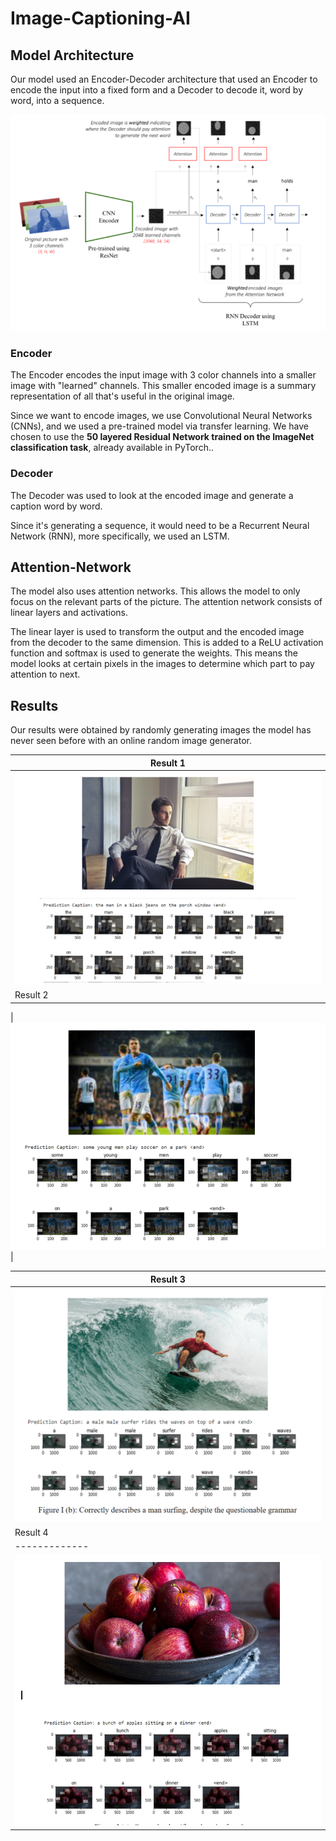 # Image-Captioning-AI



## Model Architecture

Our model used an Encoder-Decoder architecture that used an Encoder to encode the input into a fixed form and a Decoder to decode it, word by word, into a sequence.

![Model Architecture](./images/ModelArchitecture.png)

### Encoder

The Encoder encodes the input image with 3 color channels into a smaller image with "learned" channels. This smaller encoded image is a summary representation of all that's useful in the original image.

Since we want to encode images, we use Convolutional Neural Networks (CNNs), and we used a pre-trained model via transfer learning. We have chosen to use the **50 layered Residual Network trained on the ImageNet classification task**, already available in PyTorch..

### Decoder

The Decoder was used to look at the encoded image and generate a caption word by word.

Since it's generating a sequence, it would need to be a Recurrent Neural Network (RNN), more specifically, we used an LSTM.

## Attention-Network

The model also uses attention networks. This allows the model to only focus on the relevant parts of the picture. The attention network consists of linear layers and activations. 

The linear layer is used to transform the output and the encoded image from the decoder to the same dimension. This is added to a ReLU activation function and softmax is used to generate the weights. This means the model looks at certain pixels in the images to determine which part to pay attention to next.


## Results

Our results were obtained by randomly generating images the model has never seen before with an online random image generator. 

| Result 1  |
| ------------- | 
| ![Model Architecture](./images/result1.png) |  
| Result 2  |

| ![Model Architecture](./images/result2.png) |


| Result 3  |
| ------------- | 
| ![Model Architecture](./images/result3.png)  |
| Result 4  |
| ------------- | 
| ![Model Architecture](./images/result4.png) |


